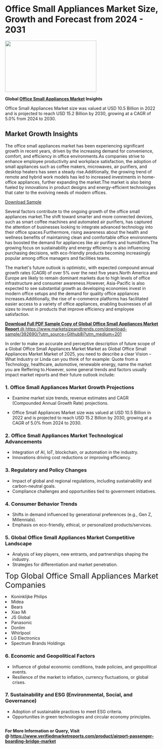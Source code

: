 <H1>Office Small Appliances Market Size, Growth and Forecast from 2024 - 2031</H1><img class="aligncenter size-medium wp-image-584254" src="https://thirdeyenews.in/wp-content/uploads/2024/09/Global-Market-Research-300x168.jpeg" alt="" width="300" height="168" /><p><strong>Global&nbsp;<a href="https://www.marketsizeandtrends.com/download-sample/392690/?utm_source=Github8j?utm_medium=201">Office Small Appliances Market</a> Insights</strong></p><p>Office Small Appliances Market size was valued at USD 10.5 Billion in 2022 and is projected to reach USD 15.2 Billion by 2030, growing at a CAGR of 5.0% from 2024 to 2030.</p><p><h2>Market Growth Insights</h2> <p>The office small appliances market has been experiencing significant growth in recent years, driven by the increasing demand for convenience, comfort, and efficiency in office environments.As companies strive to enhance employee productivity and workplace satisfaction, the adoption of small appliances such as coffee makers, microwaves, air purifiers, and desktop heaters has seen a steady rise.Additionally, the growing trend of remote and hybrid work models has led to increased investments in home-office appliances, further expanding the market.The market is also being fueled by innovations in product designs and energy-efficient technologies that cater to the evolving needs of modern offices.</p> <p><a href="#">Download Sample</a></p> <p>Several factors contribute to the ongoing growth of the office small appliances market.The shift toward smarter and more connected devices, such as smart coffee machines and automated air purifiers, has captured the attention of businesses looking to integrate advanced technology into their office spaces.Furthermore, rising awareness about the health and wellness benefits of maintaining clean and comfortable office environments has boosted the demand for appliances like air purifiers and humidifiers.The growing focus on sustainability and energy efficiency is also influencing purchasing decisions, with eco-friendly products becoming increasingly popular among office managers and facilities teams.</p> <p>The market's future outlook is optimistic, with expected compound annual growth rates (CAGR) of over 5% over the next five years.North America and Europe are likely to remain dominant markets due to high levels of office infrastructure and consumer awareness.However, Asia-Pacific is also expected to see substantial growth as developing economies invest in modern office setups and the demand for quality office appliances increases.Additionally, the rise of e-commerce platforms has facilitated easier access to a variety of office appliances, enabling businesses of all sizes to invest in products that improve efficiency and employee satisfaction.</p> <p><a href="#"></p><p><span class=""><strong>Download Full PDF Sample Copy of Global Office Small Appliances Market Report</strong> @ <a href="https://www.marketsizeandtrends.com/download-sample/392690/?utm_source=Github8j?utm_medium=201" target="_blank">https://www.marketsizeandtrends.com/download-sample/392690/?utm_source=Github8j?utm_medium=201</a></span></p><p>In order to make an accurate and perceptive description of future scope of a Global&nbsp;Office Small Appliances Market Market as Global&nbsp;Office Small Appliances Market Market of 2025, you need to describe a clear Vision &ndash; What Industry or Linda can you think of for example: Quote from a Technology, healthcare, automotive, renewable energy, name the market you are Reffering to.However, some general trends and factors usually impact market reports and their future outlook include:</p><h3>1.&nbsp;<strong>Office Small Appliances Market Growth Projections</strong></h3><ul><li>Examine market size trends, revenue estimates and CAGR (Compounded Annual Growth Rate) projections.</li><li><p>Office Small Appliances Market size was valued at USD 10.5 Billion in 2022 and is projected to reach USD 15.2 Billion by 2030, growing at a CAGR of 5.0% from 2024 to 2030.</p></li></ul><h3>2.&nbsp;<strong>Office Small Appliances Market Technological Advancements</strong></h3><ul><li>Integration of AI, IoT, blockchain, or automation in the industry.</li><li>Innovations driving cost reductions or improving efficiency.</li></ul><h3>3.&nbsp;<strong>Regulatory and Policy Changes</strong></h3><ul><li>Impact of global and regional regulations, including sustainability and carbon-neutral goals.</li><li>Compliance challenges and opportunities tied to government initiatives.</li></ul><h3>4.&nbsp;<strong>Consumer Behavior Trends</strong></h3><ul><li>Shifts in demand influenced by generational preferences (e.g., Gen Z, Millennials).</li><li>Emphasis on eco-friendly, ethical, or personalized products/services.</li></ul><h3>5.&nbsp;<strong>Global Office Small Appliances Market Competitive Landscape</strong></h3><ul><li>Analysis of key players, new entrants, and partnerships shaping the industry.</li><li>Strategies for differentiation and market penetration.</li></ul><p data-pm-slice="1 1 []"><span style="color: inherit; font-family: inherit; font-size: 25px;">Top Global Office Small Appliances Market Companies</span></p><div class="" data-test-id=""><p><li>Koninklijke Philips</li><li> Midea</li><li> Bears</li><li> Xiao Mi</li><li> JS Global</li><li> Panasonic</li><li> Donlim</li><li> Whirlpool</li><li> LG Electronics</li><li> Spectrum Brands Holdings</li></p></div><h3>6.&nbsp;<strong>Economic and Geopolitical Factors</strong></h3><ul><li>Influence of global economic conditions, trade policies, and geopolitical events.</li><li>Resilience of the market to inflation, currency fluctuations, or global crises.</li></ul><h3>7.&nbsp;<strong>Sustainability and ESG (Environmental, Social, and Governance)</strong></h3><ul><li>Adoption of sustainable practices to meet ESG criteria.</li><li>Opportunities in green technologies and circular economy principles.</li></ul><h2><strong style="font-size: 14px;">For More Information or Query, Visit @&nbsp;</strong><a style="background-color: #ffffff; font-size: 14px;" href="https://www.marketsizeandtrends.com/report/office-small-appliances-market/" target="_blank">https://www.verifiedmarketreports.com/product/airport-passenger-boarding-bridge-market</a></h2>